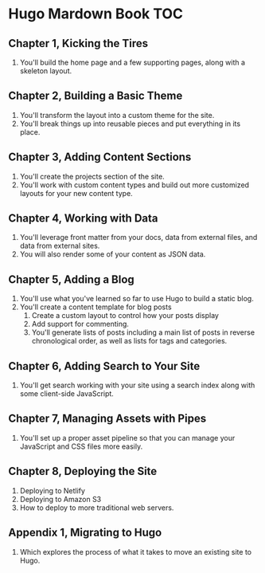 # Hugo Mardown Book TOC

## Chapter 1, Kicking the Tires

1. You'll build the home page and a few supporting pages, along with a skeleton layout.

## Chapter 2, Building a Basic Theme

1. You'll transform the layout into a custom theme for the site.
1. You'll break things up into reusable pieces and put everything in its place.

## Chapter 3, Adding Content Sections

1. You'll create the projects section of the site.
1. You'll work with custom content types and build out more customized layouts for your new content type.

## Chapter 4, Working with Data

1. You'll leverage front matter from your docs, data from external files, and data from external sites.
1. You will also render some of your content as JSON data.

## Chapter 5, Adding a Blog

1. You'll use what you've learned so far to use Hugo to build a static blog.
1. You'll create a content template for blog posts
    1. Create a custom layout to control how your posts display
    1. Add support for commenting.
    1. You'll generate lists of posts including a main list of posts in reverse chronological order, as well as lists for tags and categories.

## Chapter 6, Adding Search to Your Site

1. You'll get search working with your site using a search index along with some client-side JavaScript.

## Chapter 7, Managing Assets with Pipes

1. You'll set up a proper asset pipeline so that you can manage your JavaScript and CSS files
more easily.

## Chapter 8, Deploying the Site

1. Deploying to Netlify
1. Deploying to Amazon S3
1. How to deploy to more traditional web servers.

## Appendix 1, Migrating to Hugo

1. Which explores the process of what it takes to move an existing site to Hugo.
